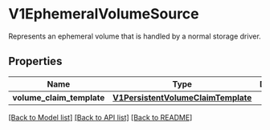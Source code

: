 # V1EphemeralVolumeSource

Represents an ephemeral volume that is handled by a normal storage driver.
## Properties
Name | Type | Description | Notes
------------ | ------------- | ------------- | -------------
**volume_claim_template** | [**V1PersistentVolumeClaimTemplate**](V1PersistentVolumeClaimTemplate.md) |  | [optional] 

[[Back to Model list]](../README.md#documentation-for-models) [[Back to API list]](../README.md#documentation-for-api-endpoints) [[Back to README]](../README.md)



